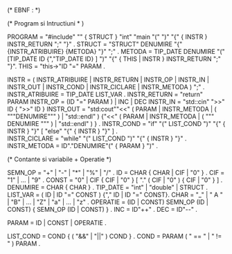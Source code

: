 (* EBNF : *)

(* Program si Intructiuni * )

PROGRAM = "#include" "<iostream>" { STRUCT } "int" "main "(" ")" "{" { INSTR } INSTR_RETURN ";" "}" .
STRUCT = "STRUCT" DENUMIRE "{" {INSTR_ATRIBUIRE} {METODA} "}" ";" .
METODA = TIP_DATE DENUMIRE "(" [TIP_DATE ID {","TIP_DATE ID} ] ")" "{" { THIS | INSTR } INSTR_RETURN ";" "}". 
THIS = "this->"ID "=" PARAM .

INSTR = ( INSTR_ATRIBUIRE | INSTR_RETURN | INSTR_OP | INSTR_IN | INSTR_OUT | INSTR_COND | INSTR_CICLARE | INSTR_METODA ) ";" .
INSTR_ATRIBUIRE = TIP_DATE LIST_VAR .
INSTR_RETURN = "return" PARAM
INSTR_OP = (ID "=" PARAM ) | INC | DEC
INSTR_IN = "std::cin" ">>" ID { ">>" ID }
INSTR_OUT = "std:cout""<<" ( PARAM | INSTR_METODA | ( """DENUMIRE""" ) | "std::endl" ) {"<<" ( PARAM | INSTR_METODA | ( """ DENUMIRE """ ) | "std::endl" ) } .
INSTR_COND = "if" "(" LIST_COND ")" "{" { INSTR } "}" [ "else" "{" { INSTR } "}" ] .\
INSTR_CICLARE = "while" "(" LIST_COND ")" "{" { INSTR } "}" .
INSTR_METODA = ID"."DENUMIRE"(" { PARAM } ")" .

(* Contante si variabile + Operatie *)

SEMN_OP = "+" | "-" | "*" | "%" | "/" .
ID = CHAR { CHAR | CIF | "0" } .
CIF = "1" | ... | "9"  .
CONST = "0" | CIF { CIF | "0" } [ "." ( CIF | "0" ) { CIF | "0" } ] .
DENUMIRE = CHAR { CHAR } .
TIP_DATE = "int" | "double" | STRUCT .
LIST_VAR = ( ID | ID "=" CONST ) {"," ID | ID "=" CONST}.
CHAR = "_" | " A " | "B" | ... | "Z" | "a" | ... | "z" .
OPERATIE = (ID | CONST) SEMN_OP (ID | CONST) { SEMN_OP (ID | CONST) } .
INC = ID"++" .
DEC = ID"--" .

PARAM = ID | CONST | OPERATIE .

LIST_COND = COND { ( "&&" | "||" ) COND } .
COND = PARAM ( " == " | " != " ) PARAM .